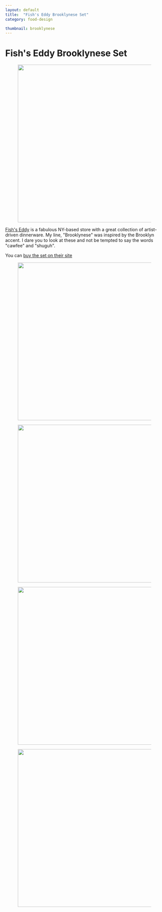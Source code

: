 ```yaml
---
layout: default
title:  "Fish's Eddy Brooklynese Set"
category: food-design

thumbnail: brooklynese
---
```


# Fish's Eddy Brooklynese Set

<figure>
	<img src="{{ site.baseurl}}/images/brooklynese_01.jpg" width="790" height="500">
	<figcaption></figcaption>
</figure>

[Fish's Eddy](http://www.fishseddy.com/) is a fabulous NY-based store with a great collection of artist-driven dinnerware. My line, "Brooklynese" was inspired by the Brooklyn accent. I dare you to look at these and not be tempted to say the words "cawfee" and "shuguh".

You can [buy the set on their site](http://www.fishseddy.com/browse.cfm/2,108.html)

<figure>
	<img src="{{ site.baseurl}}/images/brooklynese_02.jpg" width="790" height="500">
	<figcaption></figcaption>
</figure>

<figure>
	<img src="{{ site.baseurl}}/images/brooklynese_03.jpg" width="790" height="500">
	<figcaption></figcaption>
</figure>

<figure>
	<img src="{{ site.baseurl}}/images/brooklynese_04.jpg" width="790" height="500">
	<figcaption></figcaption>
</figure>

<figure>
	<img src="{{ site.baseurl}}/images/brooklynese_05.jpg" width="790" height="500">
	<figcaption></figcaption>
</figure>
